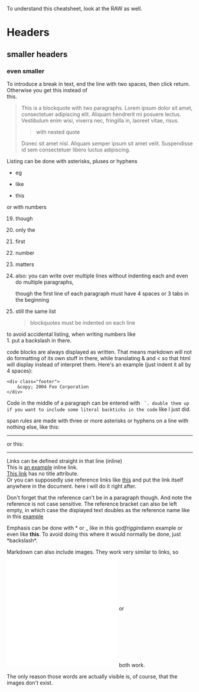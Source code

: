 To understand this cheatsheet, look at the RAW as well.


# Headers  
## smaller headers  
### even smaller  

To introduce a break in text, end the line with two spaces, then click return. Otherwise you get
this instead of  
this.


> This is a blockquote with two paragraphs. Lorem ipsum dolor sit amet,
 consectetuer adipiscing elit. Aliquam hendrerit mi posuere lectus.
 Vestibulum enim wisi, viverra nec, fringilla in, laoreet vitae, risus.  
>
>>with nested quote
>
> Donec sit amet nisl. Aliquam semper ipsum sit amet velit. Suspendisse
 id sem consectetuer libero luctus adipiscing.  


Listing can be done with asterisks, pluses or hyphens

* eg
+ like
- this

or with numbers

19. though
1. only the
22. first
5. number
1. matters
1. also: you can write over multiple lines
without indenting each and even do multiple paragraphs,

   though the first line of each paragraph
must have 4 spaces or 3 tabs in the beginning
1. still the same list
    >blockquotes
    >must be indented on each line

to avoid accidental listing, when writing numbers like  
1\.  put a backslash in there.

code blocks are always displayed as written. That means markdown will not do formatting of its own stuff in there,
while translating & and < so that html will display instead of interpret them. Here's an example (just indent it all by 4 spaces):

    <div class="footer">
        &copy; 2004 Foo Corporation
    </div>
   
Code in the middle of a paragraph can be entered with `` `. double them up if you want to include some literal backticks in the code`` like I just did.
    
    
span rules are made with three or more asterisks or hyphens on a line with nothing else, like this:
***
or this:
- - - - -

Links can be defined straight in that line (inline)  
This is [an example](http://example.com/ "Title") inline link.  
[This link](http://example.net/) has no title attribute.  
Or you can supposedly use reference links like [this][EXAMPLE] and put the link itself anywhere in the document. here i will do it right after.

[example]: http://example.net/ "optional title here"

Don't forget that the reference can't be in a paragraph though. And note the reference is not case sensitive.
The reference bracket can also be left empty, in which case the displayed text doubles as the reference name like in this [example][]


Emphasis can be done with * or _ like in this god*friggin*damn example or even like **this**. To avoid doing this where it would normally be done, just \*backslash\*.


Markdown can also include images. They work very similar to links, so ![inline](/path/to.img "optional title") or ![reference][id] both work.

[id]: /path/to.img "optional title"

The only reason those words are actually visible is, of course, that the images don't exist.
